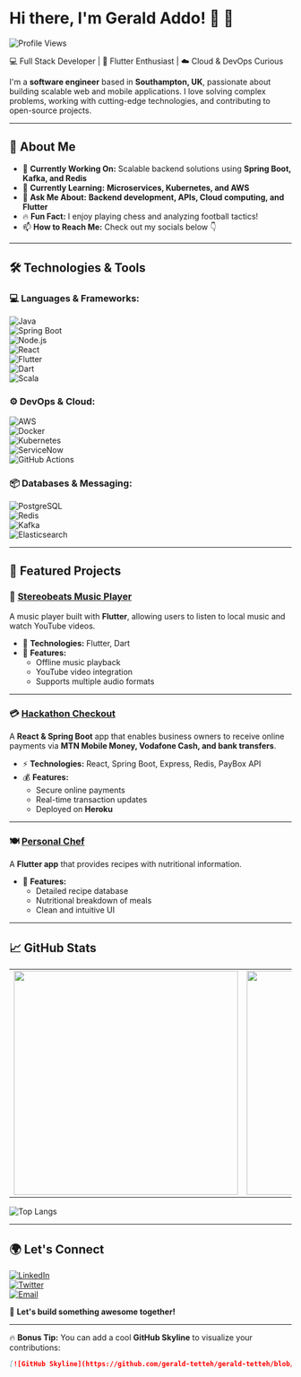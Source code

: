 # Hi there, I'm Gerald Addo! 👋 🚀  

![Profile Views](https://komarev.com/ghpvc/?username=gerald-tetteh&color=blue&style=flat-square)  

💻 Full Stack Developer | 📱 Flutter Enthusiast | ☁️ Cloud & DevOps Curious  

I'm a **software engineer** based in **Southampton, UK**, passionate about building scalable web and mobile applications. I love solving complex problems, working with cutting-edge technologies, and contributing to open-source projects.  

---

## 🚀 About Me  

- 🎯 **Currently Working On:** Scalable backend solutions using **Spring Boot, Kafka, and Redis**  
- 🌱 **Currently Learning:** **Microservices, Kubernetes, and AWS**  
- 💬 **Ask Me About:** **Backend development, APIs, Cloud computing, and Flutter**  
- 🔥 **Fun Fact:** I enjoy playing chess and analyzing football tactics!  
- 📫 **How to Reach Me:** Check out my socials below 👇  

---

## 🛠️ Technologies & Tools  

### **💻 Languages & Frameworks:**  

![Java](https://img.shields.io/badge/Java-ED8B00?style=for-the-badge&logo=java&logoColor=white)  
![Spring Boot](https://img.shields.io/badge/Spring%20Boot-6DB33F?style=for-the-badge&logo=spring-boot&logoColor=white)  
![Node.js](https://img.shields.io/badge/Node.js-339933?style=for-the-badge&logo=node.js&logoColor=white)  
![React](https://img.shields.io/badge/React-61DAFB?style=for-the-badge&logo=react&logoColor=white)  
![Flutter](https://img.shields.io/badge/Flutter-02569B?style=for-the-badge&logo=flutter&logoColor=white)  
![Dart](https://img.shields.io/badge/Dart-0175C2?style=for-the-badge&logo=dart&logoColor=white)  
![Scala](https://img.shields.io/badge/Scala-DC322F?style=for-the-badge&logo=scala&logoColor=white)  

### **⚙️ DevOps & Cloud:**  

![AWS](https://img.shields.io/badge/AWS-232F3E?style=for-the-badge&logo=amazon-aws&logoColor=white)  
![Docker](https://img.shields.io/badge/Docker-2496ED?style=for-the-badge&logo=docker&logoColor=white)  
![Kubernetes](https://img.shields.io/badge/Kubernetes-326CE5?style=for-the-badge&logo=kubernetes&logoColor=white)  
![ServiceNow](https://img.shields.io/badge/ServiceNow-5CB85C?style=for-the-badge&logo=servicenow&logoColor=white)  
![GitHub Actions](https://img.shields.io/badge/GitHub%20Actions-2088FF?style=for-the-badge&logo=github-actions&logoColor=white)  

### **📦 Databases & Messaging:**  

![PostgreSQL](https://img.shields.io/badge/PostgreSQL-336791?style=for-the-badge&logo=postgresql&logoColor=white)  
![Redis](https://img.shields.io/badge/Redis-DC382D?style=for-the-badge&logo=redis&logoColor=white)  
![Kafka](https://img.shields.io/badge/Kafka-231F20?style=for-the-badge&logo=apache-kafka&logoColor=white)  
![Elasticsearch](https://img.shields.io/badge/Elasticsearch-005571?style=for-the-badge&logo=elasticsearch&logoColor=white)  

---

## 📌 Featured Projects  

### 🎵 [Stereobeats Music Player](https://github.com/gerald-tetteh/Stereobeats-Music-Player)  

A music player built with **Flutter**, allowing users to listen to local music and watch YouTube videos.  

- 🚀 **Technologies:** Flutter, Dart  
- 🎼 **Features:**  
  - Offline music playback  
  - YouTube video integration  
  - Supports multiple audio formats  

---

### 💳 [Hackathon Checkout](https://github.com/gerald-tetteh/Hackathon-Checkout)  

A **React & Spring Boot** app that enables business owners to receive online payments via **MTN Mobile Money, Vodafone Cash, and bank transfers**.  

- ⚡ **Technologies:** React, Spring Boot, Express, Redis, PayBox API  
- 💰 **Features:**  
  - Secure online payments  
  - Real-time transaction updates  
  - Deployed on **Heroku**  

---

### 🍽️ [Personal Chef](https://github.com/gerald-tetteh/Personal-Chef)  

A **Flutter app** that provides recipes with nutritional information.  

- 📖 **Features:**  
  - Detailed recipe database  
  - Nutritional breakdown of meals  
  - Clean and intuitive UI  

---

## 📈 GitHub Stats  

<table>
<tr>
<td>
<img src="https://github-readme-stats.vercel.app/api?username=gerald-tetteh&show_icons=true&theme=radical" width="400">
</td>
<td>
<img src="https://github-readme-streak-stats.herokuapp.com/?user=gerald-tetteh&theme=radical" width="400">
</td>
</tr>
</table>  

![Top Langs](https://github-readme-stats.vercel.app/api/top-langs/?username=gerald-tetteh&layout=compact&theme=radical)  

---

## 🌍 Let's Connect  

[![LinkedIn](https://img.shields.io/badge/LinkedIn-0077B5?style=for-the-badge&logo=linkedin&logoColor=white)](https://linkedin.com/in/gerald-addo)  
[![Twitter](https://img.shields.io/badge/Twitter-1DA1F2?style=for-the-badge&logo=twitter&logoColor=white)](https://twitter.com/gerald_addo)  
[![Email](https://img.shields.io/badge/Email-D14836?style=for-the-badge&logo=gmail&logoColor=white)](mailto:gerald.addo@example.com)  

🚀 **Let's build something awesome together!**  

---

🔥 **Bonus Tip:** You can add a cool **GitHub Skyline** to visualize your contributions:  

```markdown
[![GitHub Skyline](https://github.com/gerald-tetteh/gerald-tetteh/blob/main/github-skyline.svg)](https://skyline.github.com/gerald-tetteh)

